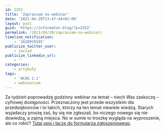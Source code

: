 ```yaml
---
id: 2252
title: 'Zapraszam na webinar'
date: '2021-04-20T13:47:44+02:00'
layout: post
guid: 'https://informaton.blog/?p=2252'
permalink: /2021/04/20/zapraszam-na-webinar/
timeline_notification:
    - '1618919265'
publicize_twitter_user:
    - jaczad
publicize_linkedin_url:
    - ''
categories:
    - artykuły
tags:
    - 'WCAG 2.1'
    - webinarium
---
```


Za tydzień poprowadzę godzinny webinar na temat – niech Was zaskoczę – cyfrowej dostępności. Przeznaczony jest przede wszystkim dla przedsiębiorców i to takich, którzy na ten temat niewiele wiedzą. Starych wyjadaczy proszę zaś, by się nie zgłaszali, bo niczego nowego się nie dowiedzą, a zajmą miejsca. No w sumie to troszkę wygląda na wyproszenie, ale co robić? [Tutaj opis i łącze do formularza zgłoszeniowego](https://bit.ly/3sC2Igm).